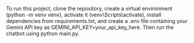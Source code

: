 To run this project, clone the repository, create a virtual environment (python -m venv venv),
activate it (venv\Scripts\activate),
install dependencies from requirements.txt, 
and create a .env file containing your Gemini API key as GEMINI_API_KEY=your_api_key_here.
Then run the chatbot using python main.py.
